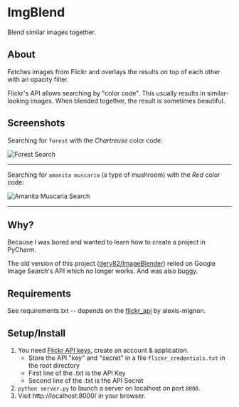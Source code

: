 ImgBlend
========
Blend similar images together.


About
-----
Fetches images from Flickr and overlays the results on top of each other with an opacity filter.

Flickr's API allows searching by "color code". This usually results in similar-looking images. When blended together, the result is sometimes beautiful.


Screenshots
-----------

Searching for `forest` with the *Chartreuse* color code:

![Forest Search](https://i.imgur.com/tmixyvX.jpg?1)

------------

Searching for `amanita muscaria` (a type of mushroom) with the *Red* color code:

![Amanita Muscaria Search](https://i.imgur.com/KlmPnCc.jpg?1)

------------


Why?
----
Because I was bored and wanted to learn how to create a project in PyCharm.

The old version of this project ([derv82/ImageBlender](https://github.com/derv82/ImageBlender)) relied on Google Image Search's API which no longer works. And was also buggy.


Requirements
------------
See requirements.txt -- depends on the [flickr_api](https://github.com/alexis-mignon/python-flickr-api) by alexis-mignon.


Setup/Install
-------------

1. You need [Flickr API keys](https://www.flickr.com/services/api/keys/), create an account & application.
   * Store the API "key" and "secret" in a file `flickr_credentials.txt` in the root directory
   * First line of the .txt is the API Key
   * Second line of the .txt is the API Secret
2. `python server.py` to launch a server on localhost on port `8000`.
3. Visit http://localhost:8000/ in your browser.
